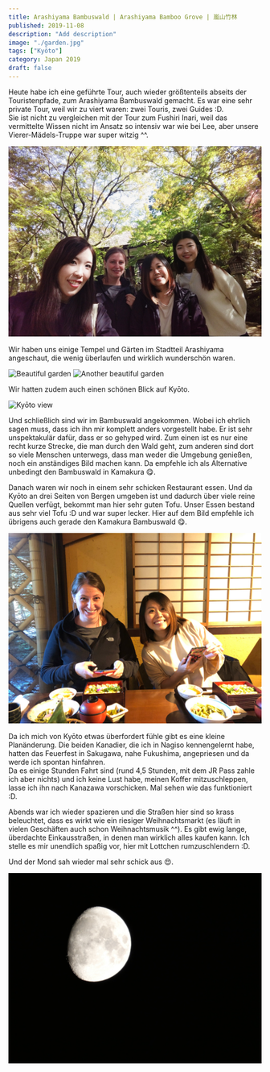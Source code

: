 ```yaml
---
title: Arashiyama Bambuswald | Arashiyama Bamboo Grove | 嵐山竹林
published: 2019-11-08
description: "Add description"
image: "./garden.jpg"
tags: ["Kyōto"]
category: Japan 2019
draft: false
---
```


Heute habe ich eine geführte Tour, auch wieder größtenteils abseits der Touristenpfade, zum Arashiyama Bambuswald gemacht. Es war eine sehr private Tour, weil 
wir zu viert waren: zwei Touris, zwei Guides :D.  
Sie ist nicht zu vergleichen mit der Tour zum Fushiri Inari, weil das vermittelte Wissen nicht im Ansatz so intensiv war wie bei Lee, aber unsere 
Vierer-Mädels-Truppe war super witzig ^^.

![Girls' trip](./girls.jpeg)

Wir haben uns einige Tempel und Gärten im Stadtteil Arashiyama angeschaut, die wenig überlaufen und wirklich wunderschön waren. 

![Beautiful garden](./garden.jpg)
![Another beautiful garden](./more_garden.jpg)

Wir hatten zudem auch einen schönen Blick auf Kyōto.

![Kyōto view](./kyoto.jpg)

Und schließlich sind wir im Bambuswald angekommen. Wobei ich ehrlich sagen muss, dass ich ihn mir komplett anders vorgestellt habe. Er ist sehr unspektakulär 
dafür, dass er so gehyped wird. Zum einen ist es nur eine recht kurze Strecke, die man durch den Wald geht, zum anderen sind dort so viele Menschen unterwegs, 
dass man weder die Umgebung genießen, noch ein anständiges Bild machen kann. Da empfehle ich als Alternative unbedingt den Bambuswald in Kamakura 😋.  

Danach waren wir noch in einem sehr schicken Restaurant essen. Und da Kyōto an drei Seiten von Bergen umgeben ist und dadurch über viele reine Quellen verfügt,
 bekommt man hier sehr guten Tofu. Unser Essen bestand aus sehr viel Tofu :D und war super lecker. Hier auf dem Bild empfehle ich übrigens auch gerade den 
 Kamakura Bambuswald 😋.

![Look at the food!](./smartphones.jpeg)

Da ich mich von Kyōto etwas überfordert fühle gibt es eine kleine Planänderung. Die beiden Kanadier, die ich in Nagiso kennengelernt habe, hatten das Feuerfest
 in Sakugawa, nahe Fukushima, angepriesen und da werde ich spontan hinfahren.  
Da es einige Stunden Fahrt sind (rund 4,5 Stunden, mit dem JR Pass zahle ich aber nichts) und ich keine Lust habe, meinen Koffer mitzuschleppen, lasse ich ihn 
nach Kanazawa vorschicken. Mal sehen wie das funktioniert :D. 

Abends war ich wieder spazieren und die Straßen hier sind so krass beleuchtet, dass es wirkt wie ein riesiger Weihnachtsmarkt (es läuft in vielen Geschäften 
auch schon Weihnachtsmusik ^^). Es gibt ewig lange, überdachte Einkausstraßen, in denen man wirklich alles kaufen kann. Ich stelle es mir unendlich spaßig vor, hier mit Lottchen rumzuschlendern :D. 

Und der Mond sah wieder mal sehr schick aus 😍.

![The bright side of the moon](./moon.jpg)